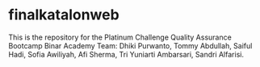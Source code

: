 # finalkatalonweb

This is the repository for the Platinum Challenge Quality Assurance Bootcamp Binar Academy
Team: Dhiki Purwanto, Tommy Abdullah, Saiful Hadi, Sofia Awiliyah, Afi Sherma, Tri Yuniarti Ambarsari, Sandri Alfarisi.
